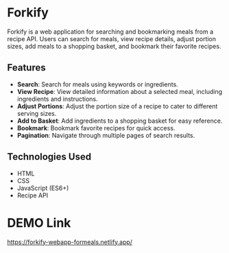 # Forkify

Forkify is a web application for searching and bookmarking meals from a recipe API. Users can search for meals, view recipe details, adjust portion sizes, add meals to a shopping basket, and bookmark their favorite recipes.



## Features

- **Search**: Search for meals using keywords or ingredients.
- **View Recipe**: View detailed information about a selected meal, including ingredients and instructions.
- **Adjust Portions**: Adjust the portion size of a recipe to cater to different serving sizes.
- **Add to Basket**: Add ingredients to a shopping basket for easy reference.
- **Bookmark**: Bookmark favorite recipes for quick access.
- **Pagination**: Navigate through multiple pages of search results.

## Technologies Used

- HTML
- CSS
- JavaScript (ES6+)
- Recipe API 


# DEMO Link 
https://forkify-webapp-formeals.netlify.app/
